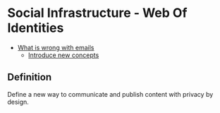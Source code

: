 # Social Infrastructure - Web Of Identities

* [What is wrong with emails](manifesto/what-is-wrong-with-emails.md)
  * [Introduce new concepts](manifesto/introduce-new-concepts.md)

## Definition

Define a new way to communicate and publish content with privacy by design.
